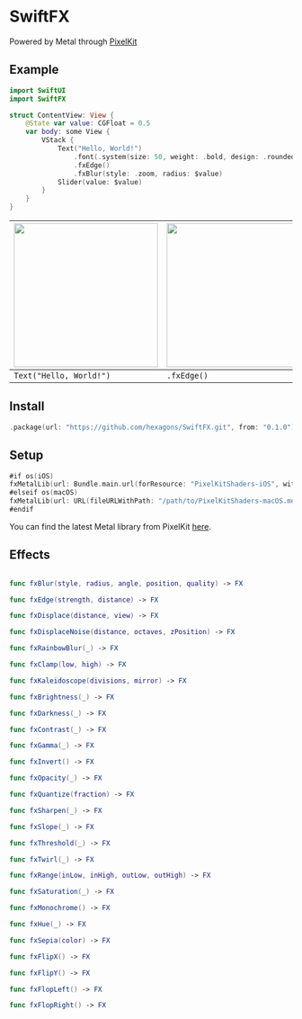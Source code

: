# SwiftFX

Powered by Metal through [PixelKit](https://github.com/hexagons/pixelkit)


## Example

~~~swift
import SwiftUI
import SwiftFX
~~~

~~~swift
struct ContentView: View {
    @State var value: CGFloat = 0.5
    var body: some View {
        VStack {
            Text("Hello, World!")
                .font(.system(size: 50, weight: .bold, design: .rounded))
                .fxEdge()
                .fxBlur(style: .zoom, radius: $value)
            Slider(value: $value)
        }
    }
}
~~~
| <img src="https://github.com/hexagons/SwiftFX/blob/master/Assets/Text/hello_world.png?raw=true" width="256"/> | <img src="https://github.com/hexagons/SwiftFX/blob/master/Assets/Text/hello_world_edge.png?raw=true" width="256"/> | <img src="https://github.com/hexagons/SwiftFX/blob/master/Assets/Text/hello_world_zoom_blur.png?raw=true" width="256"/> |
| --- | --- | --- |
|  `Text("Hello, World!")`  |  `.fxEdge()`  |  `.fxBlur(style: .zoom)`  |


## Install

~~~~swift
.package(url: "https://github.com/hexagons/SwiftFX.git", from: "0.1.0")
~~~~

## Setup

~~~~swift
#if os(iOS)
fxMetalLib(url: Bundle.main.url(forResource: "PixelKitShaders-iOS", withExtension: "metallib")!)
#elseif os(macOS)
fxMetalLib(url: URL(fileURLWithPath: "/path/to/PixelKitShaders-macOS.metallib"))
#endif
~~~~

You can find the latest Metal library from PixelKit [here](https://github.com/hexagons/PixelKit/tree/master/Resources/Metal%20Libs).


## Effects

~~~swift

func fxBlur(style, radius, angle, position, quality) -> FX

func fxEdge(strength, distance) -> FX

func fxDisplace(distance, view) -> FX

func fxDisplaceNoise(distance, octaves, zPosition) -> FX

func fxRainbowBlur(_) -> FX

func fxClamp(low, high) -> FX

func fxKaleidoscope(divisions, mirror) -> FX

func fxBrightness(_) -> FX

func fxDarkness(_) -> FX

func fxContrast(_) -> FX

func fxGamma(_) -> FX

func fxInvert() -> FX

func fxOpacity(_) -> FX

func fxQuantize(fraction) -> FX

func fxSharpen(_) -> FX

func fxSlope(_) -> FX

func fxThreshold(_) -> FX

func fxTwirl(_) -> FX

func fxRange(inLow, inHigh, outLow, outHigh) -> FX

func fxSaturation(_) -> FX

func fxMonochrome() -> FX

func fxHue(_) -> FX

func fxSepia(color) -> FX

func fxFlipX() -> FX

func fxFlipY() -> FX

func fxFlopLeft() -> FX

func fxFlopRight() -> FX
~~~
